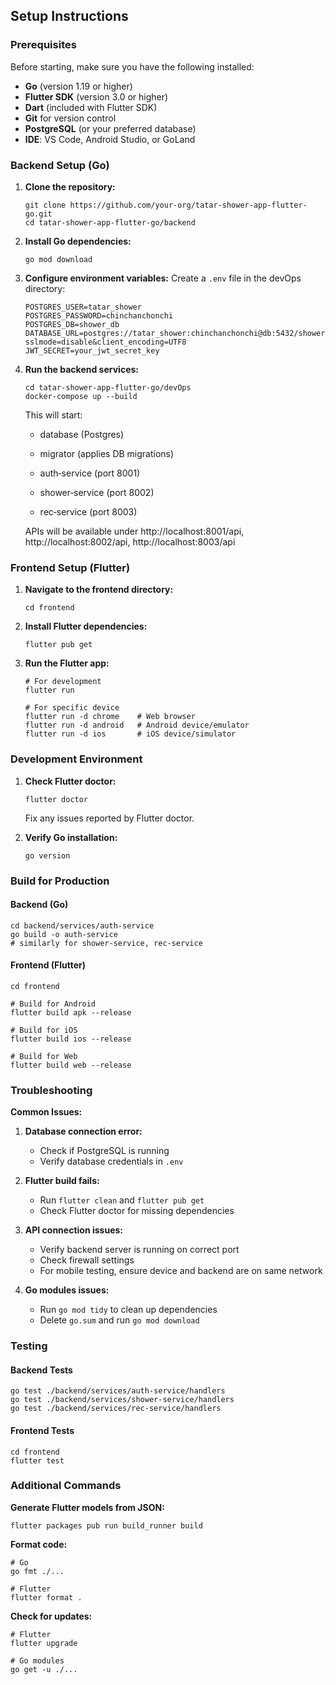 ## Setup Instructions

### Prerequisites
Before starting, make sure you have the following installed:

- **Go** (version 1.19 or higher)
- **Flutter SDK** (version 3.0 or higher)
- **Dart** (included with Flutter SDK)
- **Git** for version control
- **PostgreSQL** (or your preferred database)
- **IDE**: VS Code, Android Studio, or GoLand

### Backend Setup (Go)

1. **Clone the repository:**
   ```
   git clone https://github.com/your-org/tatar-shower-app-flutter-go.git
   cd tatar-shower-app-flutter-go/backend
   ```

2. **Install Go dependencies:**
   ```
   go mod download
   ```

3. **Configure environment variables:**
   Create a `.env` file in the devOps directory:
   ```
   POSTGRES_USER=tatar_shower
   POSTGRES_PASSWORD=chinchanchonchi
   POSTGRES_DB=shower_db
   DATABASE_URL=postgres://tatar_shower:chinchanchonchi@db:5432/shower_db?sslmode=disable&client_encoding=UTF8
   JWT_SECRET=your_jwt_secret_key
   ```

4. **Run the backend services:**
   ```
   cd tatar-shower-app-flutter-go/devOps
   docker-compose up --build
   ```
   This will start:
   - database (Postgres)

   - migrator (applies DB migrations)

   - auth‑service (port 8001)

   - shower‑service (port 8002)

   - rec‑service (port 8003)

   APIs will be available under http://localhost:8001/api, http://localhost:8002/api, http://localhost:8003/api

### Frontend Setup (Flutter)

1. **Navigate to the frontend directory:**
   ```
   cd frontend
   ```

2. **Install Flutter dependencies:**
   ```
   flutter pub get
   ```

3. **Run the Flutter app:**
   ```
   # For development
   flutter run
   
   # For specific device
   flutter run -d chrome    # Web browser
   flutter run -d android   # Android device/emulator
   flutter run -d ios       # iOS device/simulator
   ```

### Development Environment

1. **Check Flutter doctor:**
   ```
   flutter doctor
   ```
   Fix any issues reported by Flutter doctor.

2. **Verify Go installation:**
   ```
   go version
   ```

### Build for Production

#### Backend (Go)
```
cd backend/services/auth-service
go build -o auth-service
# similarly for shower-service, rec-service
```

#### Frontend (Flutter)
```
cd frontend

# Build for Android
flutter build apk --release

# Build for iOS
flutter build ios --release

# Build for Web
flutter build web --release
```

### Troubleshooting

**Common Issues:**

1. **Database connection error:**
   - Check if PostgreSQL is running
   - Verify database credentials in `.env`

2. **Flutter build fails:**
   - Run `flutter clean` and `flutter pub get`
   - Check Flutter doctor for missing dependencies

3. **API connection issues:**
   - Verify backend server is running on correct port
   - Check firewall settings
   - For mobile testing, ensure device and backend are on same network

4. **Go modules issues:**
   - Run `go mod tidy` to clean up dependencies
   - Delete `go.sum` and run `go mod download`

### Testing

#### Backend Tests
```
go test ./backend/services/auth-service/handlers
go test ./backend/services/shower-service/handlers
go test ./backend/services/rec-service/handlers
```

#### Frontend Tests
```
cd frontend
flutter test
```

### Additional Commands

**Generate Flutter models from JSON:**
```
flutter packages pub run build_runner build
```

**Format code:**
```
# Go
go fmt ./...

# Flutter
flutter format .
```

**Check for updates:**
```
# Flutter
flutter upgrade

# Go modules
go get -u ./...
```
